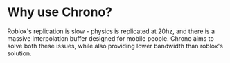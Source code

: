 # Why use Chrono?
Roblox's replication is slow - physics is replicated at 20hz, and there is a massive interpolation buffer designed for mobile people. Chrono aims to solve both these issues, while also providing lower bandwidth than roblox's solution.
